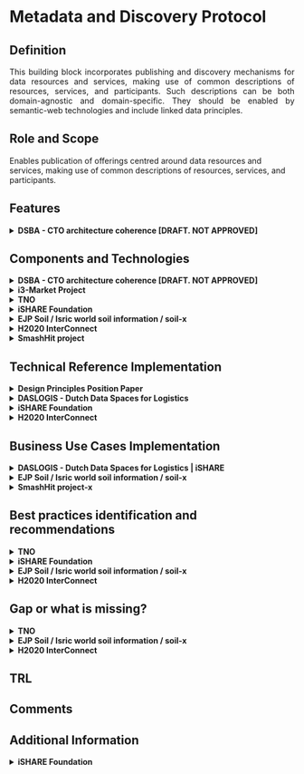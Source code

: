 # Metadata and Discovery Protocol
## Definition
<div align="justify"> This building block incorporates publishing and discovery mechanisms for data resources and services, making use of common descriptions of resources, services, and participants. Such descriptions can be both domain-agnostic and domain-specific. They should be enabled by semantic-web technologies and include linked data principles. </div> 

## Role and Scope
<div allign="justify">Enables publication of offerings centred around data resources and services, making use of common descriptions of resources, services, and participants.</div>

## Features 
<details>
  <summary><strong>DSBA - CTO architecture coherence [DRAFT. NOT APPROVED]</strong></summary>
  
- Data Asset description
- Reuse of standards
- Standard metadata vocabulary for characterization of data resources
- Discovery service based on standard metadata vocabulary

</details>

## Components and Technologies
<details>
  <summary><strong>DSBA - CTO architecture coherence [DRAFT. NOT APPROVED]</strong></summary>
  
- FIWARE: 
  - [TM Forum APIs specifications](https://projects.tmforum.org/wiki/display/API/Open+API+Table) (in the product description) or in CKAN in the dataset description
  - [W3C DCAT v2](https://www.w3.org/TR/vocab-dcat-2/)
  - [DCAT-AP](https://joinup.ec.europa.eu/collection/semantic-interoperability-community-semic/solution/dcat-application-profile-data-portals-europe) ([DCAT-AP 1.1](https://joinup.ec.europa.eu/collection/semantic-interoperability-community-semic/solution/dcat-application-profile-data-portals-europe/release/11) → [DCAT-AP 2.0.0](https://joinup.ec.europa.eu/collection/semantic-interoperability-community-semic/solution/dcat-application-profile-data-portals-europe/release/200))
  - FIWARE [Idra](https://github.com/OPSILab/Idra) component, supporting federation with most popular data publication platforms (CKAN, SOCRATA, DKAN, etc)
- IDSA: 
  - [IDS Informodel](https://w3id.org/idsa/core)
  - [ids](https://w3id.org/idsa/core)
  - [idsm](https://w3id.org/idsa/metamodel)
  - [code](https://w3id.org/idsa/code)
  - [dcam](http://purl.org/dc/dcam)
  - [ns](http://creativecommons.org/n)
  - [owl](http://www.w3.org/2002/07/owl)
  - [freq](http://purl.org/cld/freq)
  - [xsd](http://www.w3.org/2001/XMLSchema)
  - [schema-org](https://schema.org)
  - [skos](http://www.w3.org/2004/02/skos/core)
  - [rdfs](http://www.w3.org/2000/01/rdf-schema)
  - [rfc3986](https://tools.ietf.org/html/rfc3986)
  - [shacl](http://www.w3.org/ns/shacl)
  - [docs](https://postgis.net/docs)
  - [rfc7519](https://tools.ietf.org/html/rfc7519)
  - [dcterms](http://purl.org/dc/terms)
  - [wgs84](http://www.w3.org/2003/01/geo/wgs84_pos)
  - [holdings](https://www.loc.gov/marc/holdings)
  - [dcat](http://www.w3.org/ns/dcat)
  - [locn](http://www.w3.org/ns/locn)
  - [vann](http://purl.org/vocab/vann)
  - [foaf](http://xmlns.com/foaf/0.1)
  - [geonames](http://www.geonames.org/ontology)
  - [spec-md](https://github.com/cloudevents/spec/blob/master/spec.md)
  - [void](http://rdfs.org/ns/void)
  - [org](http://www.w3.org/ns/org)
  - [resource](http://dbpedia.org/resource)
  - [resource](http://purl.org/vocommons/voaf)
  - [url](https://www.gnu.org/software/emacs/manual/html_node/url)
  - [geosparql](http://www.opengis.net/ont/geosparql)
  - [rdf](http://www.w3.org/1999/02/22-rdf-syntax-ns)
  - [time](http://www.w3.org/2006/time)
  - [odrl](http://www.w3.org/ns/odrl/2)

</details>
  
<details>
  <summary><strong>i3-Market Project</strong></summary>
  
- Smart Contract Manager
- Auditable Accounting
- Offering registration
- Semantic mapping
- Vocabulary management
- Offering Discovery
- Semantic orchestrator
  
For more detailed information visit the [source's webpage.](http://open-source.i3-market.eu/technical-information/i3-market-architecture/)
  
</details>

<details>
  <summary><strong>TNO</strong></summary>
  
  - IDS Connector (including Access/Usage Control)
  - IDS Data Apps (and APIs)
  - IDS Broker
  - IDS DAPS
  - IDS Clearing House.

  In process of developing:
  - Vocabulary Hub
  - App Store
  - Federated Catalogue
  - Federated Identity Management. 
</details>

<details>
  <summary><strong>iSHARE Foundation</strong></summary>
  
  - <div align="justify"><a href="https://ishare.eu/ishare-satellite-explained/">iSHARE Satellite</a> federated participant registration service is providing a basic level of discovery for data spaces to discover participants in and across data spaces.</div>

</details>

<details>
  <summary><strong> EJP Soil / Isric world soil information / soil-x</strong></summary>
  
  - Metadata discovery: geonetwork and geonode
  - Data exchange api’s: pygeoapi, geoserver and mapserver
  - Data harmonization: hale and wosis (tailored)
  - Codelist registry: re3gistry and skosmos

</details>

<details>
  <summary><strong>H2020 InterConnect</strong></summary>
  
- In the InterConnect Semantic Interoperability Framework (SIF) the core component, the Knowledge Engine, unlocks the discovery and exchange of semantically modelled data.
</details>

<details>
  <summary><strong>SmashHit project</strong></summary>
  
Context Sensitivity Solution (CSS), comprising of the following sub-components:
  - Context monitoring & extraction: 
         - provides the main functionality for ingesting data from other smashHit components into the CSS, 
         - monitor and structure those data according to the predefined smashHit ontology model, and 
         - finally extract the contextual information from it.
  - CSS interfaces: 
         - provides REST API functionalities for communication with external modules, 
        - data ingestion as for the CSS extraction result provision

  </details>

## Technical Reference Implementation
<details>
  <summary><strong>Design Principles Position Paper</strong></summary>
  <div align="justify">A data space participant analyses the terms and conditions linked to a given data resource and acquires the corresponding access/usage rights in line with these terms and conditions.</div>
  
</details>

<details>
  <summary><strong>DASLOGIS - Dutch Data Spaces for Logistics</strong></summary>
  <div align="justify">The DASLOGIS project aims to develop a Dutch Logistics Data Space (DLDS): a digital virtual environment or ecosystem that enables the finding and controlled sharing of (potentially) sensitive data. It offers flexibility, extensibility, and personalization to support: sharing transaction data for operational optimization, sharing (big) data for data for data analysis, and supply chain data sharing for real-time visibility. DLDS will be based on the generic and internationally standardized IDS reference architecture model.</div>
  
</details>

<details>
  <summary><strong>iSHARE Foundation</strong></summary>
  
  - <div align="justify">The ledger node is available as a ready package to implement, and also as a service by multiple providers. It also allows data spaces to start today. 
  - Through the validation of the process of the governance organisations, parties can onboard participants in the bigger network. </div>

</details>

<details>
  <summary><strong>H2020 InterConnect</strong></summary>
  
- Since this is a custom tool, we applied interConnect's reference architecture, providing a tool that enables matching of data representations in order to activate data exchange. 
- The possibility to activate data exchange based on reasoning is currently on the road map. This feature will rely on metadata from the services. This can also be used to navigate a search space composed by the services and provided semantic descriptions.  
</details>

## Business Use Cases Implementation
<details>
  <summary><strong>DASLOGIS - Dutch Data Spaces for Logistics | iSHARE</strong></summary>
  
<div align="justify">To adapt to changing market dynamics, organizations are collaborating more than ever in increasingly complex and agile supply chains, requiring a flexible exchange of many (often commercially sensitive) datasets with a variety of stakeholders. Organizations in logistics are currently developing and implementing digitization strategies to adapt and prepare to extract value from these opportunities. This project builds on the work and analysis of the needs, approach, positioning and roadmap for a Dutch logistics data space in the published white paper on the logistics infrastructure for data sharing.</div>
  
</details>

<details>
  <summary><strong>EJP Soil / Isric world soil information / soil-x</strong></summary>
  
  - <div align="justify">Build a global soil dataset from regional sources. The global dataset is referenced in many domains from carbon stock, soil fertility to nature conservation.</div>
  - Support for governments in implementing solutions to share soil data following standards for wide adoption.

</details>

<details>
  <summary><strong>SmashHit project-x</strong></summary>
Solving Consumer Consent & Data Security for Connected Car and Smart City
Connected Car/Insurance Business Case:
This Business Case is focused on the use of connected car data in the insurance sector. 
The use of such data has been restricted so far because of two main reasons:
      1. Lack of trust by consumers regarding the use of their data.
      2. Complexity for the consumer to provide the consent required under GDPR.

To respond to this, this Business Case aims for a simpler and automated consent process and a process where the consumer is in full control of their consent. They can manage it, withdraw it, change it themselves at any time. 
This Business Case also addresses the privacy aspects of consent and ensuring GDPR compliance. By making the consent process simpler, secure, and GDPR compliant, it is believed that a larger number of consumers would adopt the use of connected car data for use in risk calculations by their insurer. 
The current structures and consent schemes in place today require a consumer to give their consent to multiple organisations separately, which has already proven to be an unrealistic approach in working with consumers. Within smashHit, LexisNexis and Volkswagen use, among others, the Context Sensitivity Solution with the aim to automate and simplify the consent process whilst ensuring transparency and clear accountability for consumers when buying connected car insurance.

  </details>
  
## Best practices identification and recommendations
<details>
  <summary><strong>TNO</strong></summary>
  
  - It's recommended that end-users don't develop the IDS components by themselves. Instead, they can use the services offered by IT integrators.
</details>

<details>
  <summary><strong>iSHARE Foundation</strong></summary>
  
  - There are at least two levels of discovery:
    - Starting from participants: that's where the iSHARE ledger provides the pointers to data offering of participants.
    - Starting from data offering: that's where market place components provide this for data spaces.

</details>

<details>
  <summary><strong>EJP Soil / Isric world soil information / soil-x</strong></summary>
  
  - Use standards where possible:
    - for data exchange (ogcapi, odata, sparql)
    - for metadata discovery (oaipmh, csw, opensearch)
    - for data models (inspire, soilml , glosis, schema.org)
    - for metadata content (dcat, iso19115, schema.org, datacite) 
  - Extend common codelists

</details>

<details>
  <summary><strong>H2020 InterConnect</strong></summary>
  
- Make sure the metadata includes references to the type of data that is produced and/or consumed by a service. This rich metadata makes the data sharing more flexible by for example enabling automatic semantic service composition using a reasoner. This increases the reuse potential for data and makes future related use case easier to implement.
</details>


## Gap or what is missing?
<details>
  <summary><strong>TNO</strong></summary>
  
  - Components related to federation of data spaces are still under active R&D and require more attention.
  - Governance and legal building blocks are still not completely defined. 
</details>

<details>
  <summary><strong>EJP Soil / Isric world soil information / soil-x</strong></summary>
  
  - Traceability is not a very common building block.
</details>

<details>
  <summary><strong>H2020 InterConnect</strong></summary>
  
- <div align="justify">The Knowledge Engine uses <a href="https://www.w3.org/TR/sparql11-query/#BasicGraphPatterns">Basic Graph Patterns</a> to describe the type of data that is being produced and/or consumed. These graph patterns are derived from the domain ontology, but they need some improvements. First of all, deriving them can be difficult. Tools to support this process are necessary to increase the adoption. Second of all, their expressive power can be increased. Note that the Knowledge Engine is research software and therefore not production-ready with respect to stability, scalability, security.</div>
</details>

## TRL

## Comments

## Additional Information
<details>
  <summary><strong>iSHARE Foundation</strong></summary>
  Further details on the details that are use for discovery in the <a href="https://ishare.eu/data-of-parties-in-ishare-network/">operational API's</a>.

</details>
